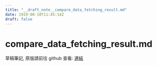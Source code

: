 ```yaml
---
title: "__draft_note__compare_data_fetching_result.md"
date: 1919-08-10T11:45:14Z
draft: false
---
```


# compare_data_fetching_result.md

草稿筆記, 原版請前往 github 查看: [連結](https://github.com/tinghaolai/just-random-note/blob/master/db/mysql/compare_data_fetching_result.md)
